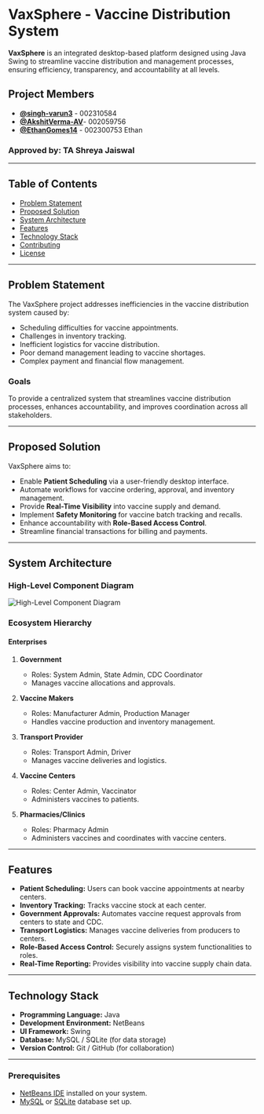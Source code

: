 # VaxSphere - Vaccine Distribution System

**VaxSphere** is an integrated desktop-based platform designed using Java Swing to streamline vaccine distribution and management processes, ensuring efficiency, transparency, and accountability at all levels.

## Project Members
- **[@singh-varun3](https://github.com/singh-varun3)** - 002310584
- **[@AkshitVerma-AV](https://github.com/AkshitVerma-AV)**- 002059756
- **[@EthanGomes14](https://github.com/EthanGomes14)** - 002300753
Ethan

### Approved by: TA Shreya Jaiswal

---

## Table of Contents
- [Problem Statement](#problem-statement)
- [Proposed Solution](#proposed-solution)
- [System Architecture](#system-architecture)
- [Features](#features)
- [Technology Stack](#technology-stack)
- [Contributing](#contributing)
- [License](#license)

---

## Problem Statement
The VaxSphere project addresses inefficiencies in the vaccine distribution system caused by:
- Scheduling difficulties for vaccine appointments.
- Challenges in inventory tracking.
- Inefficient logistics for vaccine distribution.
- Poor demand management leading to vaccine shortages.
- Complex payment and financial flow management.

### Goals
To provide a centralized system that streamlines vaccine distribution processes, enhances accountability, and improves coordination across all stakeholders.

---

## Proposed Solution
VaxSphere aims to:
- Enable **Patient Scheduling** via a user-friendly desktop interface.
- Automate workflows for vaccine ordering, approval, and inventory management.
- Provide **Real-Time Visibility** into vaccine supply and demand.
- Implement **Safety Monitoring** for vaccine batch tracking and recalls.
- Enhance accountability with **Role-Based Access Control**.
- Streamline financial transactions for billing and payments.

---

## System Architecture

### High-Level Component Diagram
![High-Level Component Diagram](docs/images/high_level_component_diagram.png)

### Ecosystem Hierarchy
#### Enterprises
1. **Government**  
   - Roles: System Admin, State Admin, CDC Coordinator  
   - Manages vaccine allocations and approvals.  

2. **Vaccine Makers**  
   - Roles: Manufacturer Admin, Production Manager  
   - Handles vaccine production and inventory management.  

3. **Transport Provider**  
   - Roles: Transport Admin, Driver  
   - Manages vaccine deliveries and logistics.  

4. **Vaccine Centers**  
   - Roles: Center Admin, Vaccinator  
   - Administers vaccines to patients.  

5. **Pharmacies/Clinics**  
   - Roles: Pharmacy Admin  
   - Administers vaccines and coordinates with vaccine centers.  

---

## Features
- **Patient Scheduling:** Users can book vaccine appointments at nearby centers.
- **Inventory Tracking:** Tracks vaccine stock at each center.
- **Government Approvals:** Automates vaccine request approvals from centers to state and CDC.
- **Transport Logistics:** Manages vaccine deliveries from producers to centers.
- **Role-Based Access Control:** Securely assigns system functionalities to roles.
- **Real-Time Reporting:** Provides visibility into vaccine supply chain data.

---

## Technology Stack
- **Programming Language:** Java
- **Development Environment:** NetBeans
- **UI Framework:** Swing
- **Database:** MySQL / SQLite (for data storage)
- **Version Control:** Git / GitHub (for collaboration)

---


### Prerequisites
- [NetBeans IDE](https://netbeans.apache.org/) installed on your system.
- [MySQL](https://www.mysql.com/) or [SQLite](https://www.sqlite.org/index.html) database set up.



